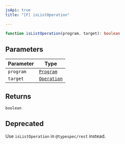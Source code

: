 ```yaml
---
jsApi: true
title: "[F] isListOperation"

---
```

```ts
function isListOperation(program, target): boolean
```

## Parameters

| Parameter | Type |
| ------ | ------ |
| `program` | [`Program`](../interfaces/Program.md) |
| `target` | [`Operation`](../interfaces/Operation.md) |

## Returns

`boolean`

## Deprecated

Use `isListOperation` in `@typespec/rest` instead.
